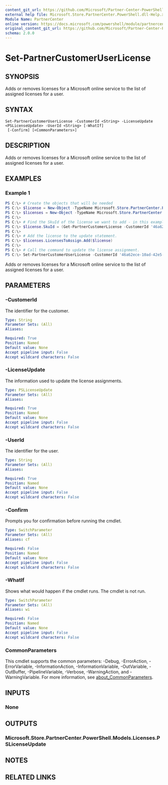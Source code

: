 ```yaml
---
content_git_url: https://github.com/Microsoft/Partner-Center-PowerShell/blob/master/docs/help/Set-PartnerCustomerUserLicense.md
external help file: Microsoft.Store.PartnerCenter.PowerShell.dll-Help.xml
Module Name: PartnerCenter
online version: https://docs.microsoft.com/powershell/module/partnercenter/Set-PartnerCustomerUserLicense
original_content_git_url: https://github.com/Microsoft/Partner-Center-PowerShell/blob/master/docs/help/Set-PartnerCustomerUserLicense.md
schema: 2.0.0
---
```


# Set-PartnerCustomerUserLicense

## SYNOPSIS
Adds or removes licenses for a Microsoft online service to the list of assigned licenses for a user.

## SYNTAX

```
Set-PartnerCustomerUserLicense -CustomerId <String> -LicenseUpdate <PSLicenseUpdate> -UserId <String> [-WhatIf]
 [-Confirm] [<CommonParameters>]
```

## DESCRIPTION
Adds or removes licenses for a Microsoft online service to the list of assigned licenses for a user.

## EXAMPLES

### Example 1
```powershell
PS C:\> # Create the objects that will be needed
PS C:\> $license = New-Object -TypeName Microsoft.Store.PartnerCenter.PowerShell.Models.Licenses.PSLicenseAssignment
PS C:\> $licenses = New-Object -TypeName Microsoft.Store.PartnerCenter.PowerShell.Models.Licenses.PSLicenseUpdate
PS C:\>
PS C:\> # Find the SkuId of the license we want to add - in this example we will use the O365_BUSINESS_PREMIUM license
PS C:\> $license.SkuId = (Get-PartnerCustomerLicense -CustomerId '46a62ece-10ad-42e5-b3f1-b2ed53e6fc08' | Where-Object -Property SkuPartNumber -Value "O365_BUSINESS_PREMIUM" -EQ).SkuId
PS C:\> 
PS C:\> # Add the license to the update statement. 
PS C:\> $licenses.LicensesToAssign.Add($license)
PS C:\> 
PS C:\> # Call the command to update the license assignment. 
PS C:\> Set-PartnerCustomerUserLicense -CustomerId '46a62ece-10ad-42e5-b3f1-b2ed53e6fc08' -LicenseUpdate $licenses -UserId '67e57a6a-6f26-4d6c-af64-533bb7f6a99e'
```

Adds or removes licenses for a Microsoft online service to the list of assigned licenses for a user. 

## PARAMETERS

### -CustomerId
The identifier for the customer.

```yaml
Type: String
Parameter Sets: (All)
Aliases:

Required: True
Position: Named
Default value: None
Accept pipeline input: False
Accept wildcard characters: False
```

### -LicenseUpdate
The information used to update the license assignments.

```yaml
Type: PSLicenseUpdate
Parameter Sets: (All)
Aliases:

Required: True
Position: Named
Default value: None
Accept pipeline input: False
Accept wildcard characters: False
```

### -UserId
The identifier for the user.

```yaml
Type: String
Parameter Sets: (All)
Aliases:

Required: True
Position: Named
Default value: None
Accept pipeline input: False
Accept wildcard characters: False
```

### -Confirm
Prompts you for confirmation before running the cmdlet.

```yaml
Type: SwitchParameter
Parameter Sets: (All)
Aliases: cf

Required: False
Position: Named
Default value: None
Accept pipeline input: False
Accept wildcard characters: False
```

### -WhatIf
Shows what would happen if the cmdlet runs.
The cmdlet is not run.

```yaml
Type: SwitchParameter
Parameter Sets: (All)
Aliases: wi

Required: False
Position: Named
Default value: None
Accept pipeline input: False
Accept wildcard characters: False
```

### CommonParameters
This cmdlet supports the common parameters: -Debug, -ErrorAction, -ErrorVariable, -InformationAction, -InformationVariable, -OutVariable, -OutBuffer, -PipelineVariable, -Verbose, -WarningAction, and -WarningVariable. For more information, see [about_CommonParameters](http://go.microsoft.com/fwlink/?LinkID=113216).

## INPUTS

### None

## OUTPUTS

### Microsoft.Store.PartnerCenter.PowerShell.Models.Licenses.PSLicenseUpdate

## NOTES

## RELATED LINKS
